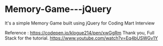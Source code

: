 # Memory-Game---jQuery
It's a simple Memory Game built using jQuery for Coding Mart Interview

Reference : https://codepen.io/klogue214/pen/xwGgRm
Thank you, Full Stack for the tutorial. 
https://www.youtube.com/watch?v=Eq4bUSWGv1Y
